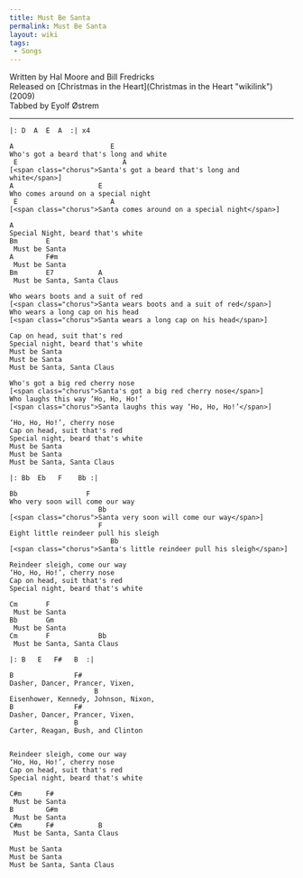 ```yaml
---
title: Must Be Santa
permalink: Must Be Santa
layout: wiki
tags:
 - Songs
---
```


Written by Hal Moore and Bill Fredricks  
Released on [Christmas in the Heart](Christmas in the Heart "wikilink")
(2009)  
Tabbed by Eyolf Østrem

* * * * *

    |: D  A  E  A  :| x4

    A                        E
    Who's got a beard that's long and white
     E                          A
    [<span class="chorus">Santa's got a beard that's long and white</span>]
    A                     E
    Who comes around on a special night
     E                       A
    [<span class="chorus">Santa comes around on a special night</span>]

    A
    Special Night, beard that's white
    Bm       E
     Must be Santa
    A        F#m
     Must be Santa
    Bm       E7           A
     Must be Santa, Santa Claus

    Who wears boots and a suit of red
    [<span class="chorus">Santa wears boots and a suit of red</span>]
    Who wears a long cap on his head
    [<span class="chorus">Santa wears a long cap on his head</span>]

    Cap on head, suit that's red
    Special night, beard that's white
    Must be Santa
    Must be Santa
    Must be Santa, Santa Claus

    Who's got a big red cherry nose
    [<span class="chorus">Santa's got a big red cherry nose</span>]
    Who laughs this way ‘Ho, Ho, Ho!’
    [<span class="chorus">Santa laughs this way ‘Ho, Ho, Ho!’</span>]

    ‘Ho, Ho, Ho!’, cherry nose
    Cap on head, suit that's red
    Special night, beard that's white
    Must be Santa
    Must be Santa
    Must be Santa, Santa Claus

    |: Bb  Eb   F    Bb :|

    Bb                 F
    Who very soon will come our way
                          Bb
    [<span class="chorus">Santa very soon will come our way</span>]
                          F
    Eight little reindeer pull his sleigh
                             Bb
    [<span class="chorus">Santa's little reindeer pull his sleigh</span>]

    Reindeer sleigh, come our way
    ‘Ho, Ho, Ho!’, cherry nose
    Cap on head, suit that's red
    Special night, beard that's white

    Cm       F
     Must be Santa
    Bb       Gm
     Must be Santa
    Cm       F            Bb
     Must be Santa, Santa Claus

    |: B   E   F#   B  :|

    B               F#
    Dasher, Dancer, Prancer, Vixen,
                         B
    Eisenhower, Kennedy, Johnson, Nixon,
    B               F#
    Dasher, Dancer, Prancer, Vixen,
                    B
    Carter, Reagan, Bush, and Clinton


    Reindeer sleigh, come our way
    ‘Ho, Ho, Ho!’, cherry nose
    Cap on head, suit that's red
    Special night, beard that's white

    C#m      F#
     Must be Santa
    B        G#m
     Must be Santa
    C#m      F#           B
     Must be Santa, Santa Claus

    Must be Santa
    Must be Santa
    Must be Santa, Santa Claus
